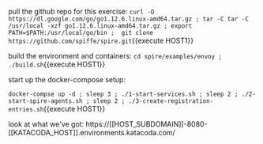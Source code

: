 
pull the github repo for this exercise:
`curl -O https://dl.google.com/go/go1.12.6.linux-amd64.tar.gz ; tar -C tar -C /usr/local -xzf go1.12.6.linux-amd64.tar.gz ; export PATH=$PATH:/usr/local/go/bin ;  git clone https://github.com/spiffe/spire.git`{{execute HOST1}}

build the environment and containers:
`cd spire/examples/envoy ; ./build.sh`{{execute HOST1}}

start up the docker-compose setup:  

`docker-compse up -d ; sleep 3 ; ./1-start-services.sh ; sleep 2 ; ./2-start-spire-agents.sh ; sleep 2 ; ./3-create-registration-entries.sh`{{execute HOST1}}


look at what we've got:
https://[[HOST_SUBDOMAIN]]-8080-[[KATACODA_HOST]].environments.katacoda.com/

